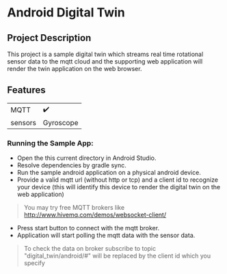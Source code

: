 # Android Digital Twin

## Project Description
This project is a sample digital twin which streams real time rotational sensor data to the mqtt cloud and the supporting web application will render the twin application on the web browser.

## Features
|                     |                    |
|---------------------|--------------------|
| MQTT                | :heavy_check_mark: |
| sensors             | Gyroscope          |

### Running the Sample App:

 * Open the this current directory in Android Studio.
 * Resolve dependencies by gradle sync.
 * Run the sample android application on a physical android device.
 * Provide a valid mqtt url (without http or tcp) and a client id to recognize your device (this will identify this device to render the digital twin on the web application)
> You may try free MQTT brokers like http://www.hivemq.com/demos/websocket-client/
 * Press start button to connect with the mqtt broker.
 * Application will start polling the mqtt data with the sensor data.
 
 
> To check the data on broker 
> subscribe to topic "digital_twin/android/#"
> will be replaced by the client id which you specify
